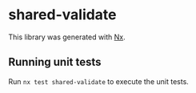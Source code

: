 # shared-validate

This library was generated with [Nx](https://nx.dev).

## Running unit tests

Run `nx test shared-validate` to execute the unit tests.

